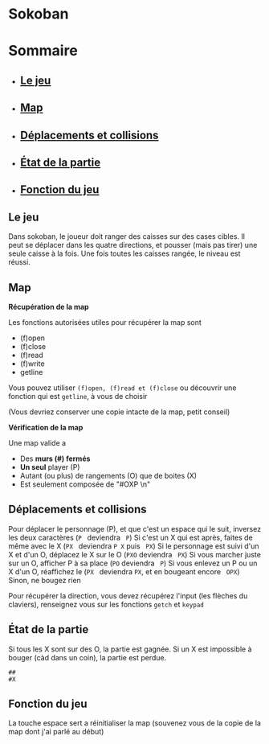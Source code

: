 # Sokoban

# Sommaire
* ## [Le jeu](https://github.com/Adaiki/EPITECH-2023/blob/master/sokoban.md#le-jeu-1)
* ## [Map](https://github.com/Adaiki/EPITECH-2023/blob/master/sokoban.md#map-1)
* ## [Déplacements et collisions](https://github.com/Adaiki/EPITECH-2023/blob/master/sokoban.md#déplacements-et-collisions-1)
* ## [État de la partie](https://github.com/Adaiki/EPITECH-2023/blob/master/sokoban.md#état-de-la-partie-1)
* ## [Fonction du jeu](https://github.com/Adaiki/EPITECH-2023/blob/master/sokoban.md#fonction-du-jeu-1)

## Le jeu

Dans sokoban, le joueur doit ranger des caisses sur des cases cibles. Il peut se déplacer dans les quatre directions, et pousser (mais pas tirer) une seule caisse à la fois. Une fois toutes les caisses rangée, le niveau est réussi.


## Map

**Récupération de la map**

Les fonctions autorisées utiles pour récupérer la map sont

* (f)open
* (f)close
* (f)read
* (f)write
* getline

Vous pouvez utiliser `(f)open, (f)read et (f)close` ou découvrir une fonction qui est `getline`, à vous de choisir

(Vous devriez conserver une copie intacte de la map, petit conseil)

**Vérification de la map**

Une map valide a 

* Des **murs (#) fermés**
* **Un seul** player (P)
* Autant (ou plus) de rangements (O) que de boites (X)
* Est seulement composée de "#OXP \n"

## Déplacements et collisions

Pour déplacer le personnage (P), et que c'est un espace qui le suit, inversez les deux caractères (`P ` deviendra ` P`)
Si c'est un X qui est après, faites de même avec le X (`PX ` deviendra `P X` puis ` PX`)
Si le personnage est suivi d'un X et d'un O, déplacez le X sur le O (`PXO` deviendra ` PX`)
	Si vous marcher juste sur un O, afficher P à sa place (`PO` deviendra ` P`)
	Si vous enlevez un P ou un X d'un O, réaffichez le (`PX ` deviendra ` PX `, et en bougeant encore ` OPX`)
Sinon, ne bougez rien
	
Pour récupérer la direction, vous devez récupérez l'input (les flèches du claviers), renseignez vous sur les fonctions `getch` et `keypad`
	
## État de la partie

Si tous les X sont sur des O, la partie est gagnée.
Si un X est impossible à bouger (càd dans un coin), la partie est perdue.

```
##
#X
```

## Fonction du jeu

La touche espace sert a réinitialiser la map (souvenez vous de la copie de la map dont j'ai parlé au début)
